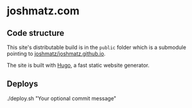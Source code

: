 # joshmatz.com

## Code structure
This site's distributable build is in the `public` folder which is a submodule pointing to [joshmatz/joshmatz.github.io](https://github.com/joshmatz/joshmatz.github.io/tree/master).

The site is built with [Hugo](https://gohugo.io/), a fast static website generator.

## Deploys
./deploy.sh "Your optional commit message"
